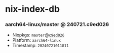 # nix-index-db
### aarch64-linux/master @ 240721.c9ed026
- Nixpkgs: `master`@[`c9ed026`](https://github.com/NixOS/nixpkgs/commit/c9ed026def59fe978203a2b28eccdbaa7e5fadc9)
- Platform: `aarch64-linux`
- Timestamp: `20240721011811`
